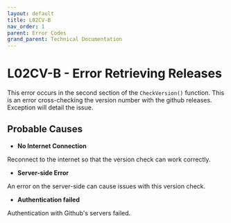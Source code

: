 ```yaml
---
layout: default
title: L02CV-B
nav_order: 1
parent: Error Codes
grand_parent: Technical Documentation
---
```


# L02CV-B - Error Retrieving Releases

This error occurs in the second section of the `CheckVersion()` function. This is an error cross-checking the version number with the github releases. Exception will detail the issue.

## Probable Causes
- **No Internet Connection**

Reconnect to the internet so that the version check can work correctly.

- **Server-side Error**

An error on the server-side can cause issues with this version check.

- **Authentication failed**

Authentication with Github's servers failed.

